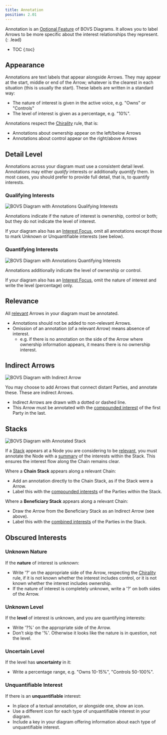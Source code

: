 ```yaml
---
title: Annotation
position: 2.01
---
```


Annotation is an [Optional Feature](/visualisation/optional) of BOVS Diagrams. It allows you to label Arrows to be more specific about the interest relationships they represent.
{: .lead}


* TOC
{:toc}

## Appearance

Annotations are text labels that appear alongside Arrows. They may appear at the start, middle or end of the Arrow; whatever is the clearest in each situation (this is usually the start). These labels are written in a standard way:

* The nature of interest is given in the active voice, e.g. "Owns" or "Controls"
* The level of interest is given as a percentage, e.g. "10%".

Annotations respect the [Chirality](/visualisation/core/chirality) rule, that is:

* Annotations about ownership appear on the left/below Arrows
* Annotations about control appear on the right/above Arrows


## Detail Level

Annotations across your diagram must use a consistent detail level. Annotations may either *qualify* interests or additionally *quantify* them. In most cases, you should prefer to provide full detail, that is, to quantify interests.

### Qualifying Interests

![BOVS Diagram with Annotations Qualifying Interests]()

Annotations indicate if the nature of interest is ownership, control or both; but they do not indicate the level of interest.

If your diagram also has an [Interest Focus](/visualisation/core/focus-depth), omit all annotations except those to mark Unknown or Unquantifiable interests (see below).

### Quantifying Interests

![BOVS Diagram with Annotations Quantifying Interests]()

Annotations additionally indicate the level of ownership or control.

If your diagram also has an [Interest Focus](/visualisation/core/focus-depth), omit the nature of interest and write the level (percentage) only.


## Relevance

All [relevant](/visualisation/core/relevance) Arrows in your diagram must be annotated.

* Annotations should not be added to non-relevant Arrows.
* Omission of an annotation (of a relevant Arrow) means absence of interest.
  * e.g. if there is no annotation on the side of the Arrow where ownership information appears, it means there is no ownership interest.


## Indirect Arrows

![BOVS Diagram with Indirect Arrow]()

You may choose to add Arrows that connect distant Parties, and annotate these. These are indirect Arrows.

* Indirect Arrows are drawn with a dotted or dashed line.
* This Arrow must be annotated with the [compounded interest](/visualisation/core/summarisation) of the first Party in the last.


## Stacks

![BOVS Diagram with Annotated Stack]()

If a [Stack](/visualisation/core/stacks) appears at a Node you are considering to be [relevant](/visualisation/core/relevance), you must annotate the Node with a [summary](/visualisation/core/summarisation) of the interests within the Stack. This ensures the interest flow along the Chain remains clear.

Where a **Chain Stack** appears along a relevant Chain:

* Add an annotation directly to the Chain Stack, as if the Stack were a Arrow.
* Label this with the [compounded interests](/visualisation/core/summarisation) of the Parties within the Stack.

Where a **Beneficiary Stack** appears along a relevant Chain:

* Draw the Arrow from the Beneficiary Stack as an Indirect Arrow (see above).
* Label this with the [combined interests](/visualisation/core/summarisation) of the Parties in the Stack.


## Obscured Interests

### Unknown Nature

If the **nature** of interest is unknown:

* Write '?' on the appropriate side of the Arrow, respecting the [Chirality](/visualisation/core/chirality) rule, if it is not known whether the interest includes control, or it is not known whether the interest includes ownership.
* If the nature of interest is completely unknown, write a '?' on both sides of the Arrow.

### Unknown Level

If the **level** of interest is unknown, and you are quantifying interests:

* Write '?%' on the appropriate side of the Arrow.
* Don’t skip the '%'. Otherwise it looks like the nature is in question, not the level.

### Uncertain Level

If the level has **uncertainty** in it:

* Write a percentage range, e.g. "Owns 10-15%", "Controls 50-100%".

### Unquantifiable Interest

If there is an **unquantifiable** interest:

* In place of a textual annotation, or alongside one, show an icon.
* Use a different icon for each type of unquantifiable interest in your diagram.
* Include a key in your diagram offering information about each type of unquantifiable interest.
